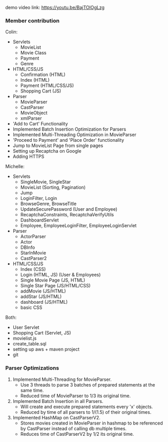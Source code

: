 demo video link: https://youtu.be/BajTOlOgLzg

### Member contribution

Colin:
- Servlets
  - MovieList
  - Movie Class
  - Payment
  - Genre
- HTML/CSS/JS
  - Confirmation (HTML)
  - Index (HTML)
  - Payment (HTML/CSS/JS)
  - Shopping Cart (JS)
- Parser
  - MovieParser
  - CastParser
  - MovieObject
  - xmlParser
- 'Add to Cart' Functionality
- Implemented Batch Insertion Optimization for Parsers
- Implemented Multi-Threading Optimization in MovieParser
- 'Proceed to Payment' and 'Place Order' functionality
- Jump to MovieList Page from single pages
- Setting up Recaptcha on Google
- Adding HTTPS

Michelle:
- Servlets
  - SingleMovie, SingleStar
  - MovieList (Sorting, Pagination)
  - Jump
  - LoginFilter, Login
  - BrowseGenre, BrowseTitle
  - UpdateSecurePassword (User and Employee)
  - RecaptchaConstraints, RecaptchaVerifyUtils
  - DashboardServlet
  - Employee, EmployeeLoginFilter, EmployeeLoginServlet
- Parser
  - ActorParser
  - Actor
  - DBInfo
  - StarInMovie
  - CastParser2
- HTML/CSS/JS
  - Index (CSS)
  - Login (HTML, JS) (User & Employees)
  - Single Movie Page (JS, HTML)
  - Single Star Page (JS/HTML/CSS)
  - addMovie (JS/HTML)
  - addStar (JS/HTML)
  - dashboard (JS/HTML)
  - basic CSS

Both:
- User Servlet
- Shopping Cart (Servlet, JS)
- movielist.js
- create_table.sql
- setting up aws + maven project
- git

### Parser Optimizations
1. Implemented Multi-Threading for MovieParser.
   - Use 3 threads to parse 3 batches of prepared statements at the same time. 
   - Reduced time of MovieParser to 1/3 its original time.
2. Implemented Batch Insertion in all Parsers.
   - Will create and execute prepared statements every 'x' objects. 
   - Reduced by time of all parsers to 1/(1.5) of their original times.
3. Implemented HashMap on CastParserV2.
   - Stores movies created in MovieParser in hashmap to be referenced by CastParser instead of calling db multiple times.
   - Reduces time of CastParserV2 by 1/2 its original time.